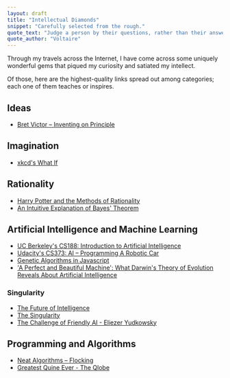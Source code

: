 ```yaml
---
layout: draft
title: "Intellectual Diamonds"
snippet: "Carefully selected from the rough."
quote_text: "Judge a person by their questions, rather than their answers."
quote_author: "Voltaire"
---
```


Through my travels across the Internet, I have come across some uniquely wonderful gems that piqued my curiosity and satiated my intellect.

Of those, here are the highest-quality links spread out among categories; each one of them teaches or inspires.

## Ideas

* [Bret Victor – Inventing on Principle](http://vimeo.com/36579366)

## Imagination

* [xkcd's What If](http://what-if.xkcd.com/)

## Rationality

* [Harry Potter and the Methods of Rationality](http://hpmor.com/)
* [An Intuitive Explanation of Bayes' Theorem](http://yudkowsky.net/rational/bayes)

## Artificial Intelligence and Machine Learning

* [UC Berkeley's CS188: Introduction to Artificial Intelligence](https://www.edx.org/courses/BerkeleyX/CS188.1x/2012_Fall/about)
* [Udacity's CS373: AI – Programming A Robotic Car](http://www.udacity.com/overview/Course/cs373/CourseRev/apr2012)
* [Genetic Algorithms in Javascript](http://burakkanber.com/blog/machine-learning-genetic-algorithms-part-1-javascript/)
* ['A Perfect and Beautiful Machine': What Darwin's Theory of Evolution Reveals About Artificial Intelligence](http://www.theatlantic.com/technology/archive/2012/06/a-perfect-and-beautiful-machine-what-darwins-theory-of-evolution-reveals-about-artificial-intelligence/258829/)

### Singularity

* [The Future of Intelligence](http://users.digitalkingdom.org/~rlpowell/beliefs/sysop.html)
* [The Singularity](http://singularity.org/what-is-the-singularity/)
* [The Challenge of Friendly AI - Eliezer Yudkowsky](http://www.youtube.com/watch?v=nkB1e-JCgmY)

## Programming and Algorithms

* [Neat Algorithms – Flocking](http://harry.me/2011/02/17/neat-algorithms---flocking/)
* [Greatest Quine Ever - The Qlobe](http://mamememo.blogspot.com/2010/09/qlobe.html)
